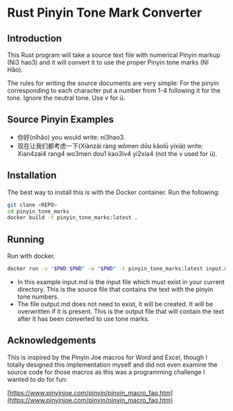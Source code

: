 # Rust Pinyin Tone Mark Converter

## Introduction

This Rust program will take a source text file with numerical Pinyin markup (Ni3
hao3) and it will convert it to use the proper Pinyin tone marks (Nǐ Hǎo).

The rules for writing the source documents are very simple: For the pinyin
corresponding to each character put a number from 1-4 following it for the tone.
Ignore the neutral tone. Use v for ü.

## Source Pinyin Examples

- 你好(nǐhǎo) you would write: ni3hao3.
- 现在让我们都考虑一下(Xiànzài ràng wǒmen dōu kǎolǜ yíxià) write: Xian4zai4 rang4 wo3men
  dou1 kao3lv4 yi2xia4 (not the v used for ü).

## Installation

The best way to install this is with the Docker container. Run the following:

```bash
git clone <REPO>
cd pinyin_tone_marks
docker build -t pinyin_tone_marks:latest .
```

## Running

Run with docker.

```bash
docker run -v "$PWD:$PWD" -w "$PWD" -t pinyin_tone_marks:latest input.md output.md
```

- In this example input.md is the input file which must exist in your current
  directory. This is the source file that contains the text with the pinyin
  tone numbers.
- The file output.md does not need to exist, it will be created. It will be
  overwritten if it is present. This is the output file that will contain
  the text after it has been converted to use tone marks.

## Acknowledgements

This is inspired by the Pinyin Joe macros for Word and Excel, though I totally designed
this implementation myself and did not even examine the source code for those macros
as this was a programming challenge I wanted to do for fun:

[https://www.pinyinjoe.com/pinyin/pinyin_macro_faq.htm](https://www.pinyinjoe.com/pinyin/pinyin_macro_faq.htm)
